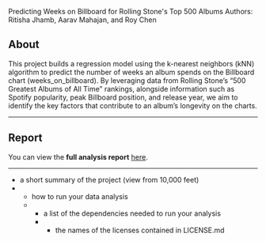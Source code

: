 Predicting Weeks on Billboard for Rolling Stone's Top 500 Albums
Authors: Ritisha Jhamb, Aarav Mahajan, and Roy Chen

## **About**  

This project builds a regression model using the k-nearest neighbors (kNN) algorithm to predict the number of weeks an album spends on the Billboard chart (weeks_on_billboard). By leveraging data from Rolling Stone’s “500 Greatest Albums of All Time” rankings, alongside information such as Spotify popularity, peak Billboard position, and release year, we aim to identify the key factors that contribute to an album’s longevity on the charts.

---

## Report
You can view the **full analysis report** [here](dsci-310-group-04-dataletes/imdb_analysis.ipynb).

---


- a short summary of the project (view from 10,000 feet)
- - how to run your data analysis
  - - a list of the dependencies needed to run your analysis
    -  - the names of the licenses contained in LICENSE.md

